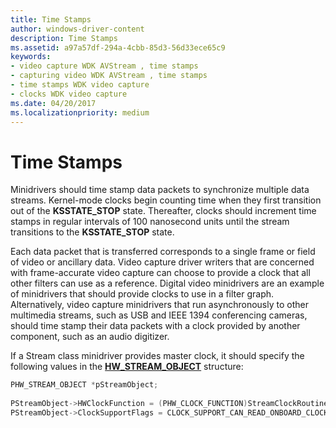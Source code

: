 ```yaml
---
title: Time Stamps
author: windows-driver-content
description: Time Stamps
ms.assetid: a97a57df-294a-4cbb-85d3-56d33ece65c9
keywords:
- video capture WDK AVStream , time stamps
- capturing video WDK AVStream , time stamps
- time stamps WDK video capture
- clocks WDK video capture
ms.date: 04/20/2017
ms.localizationpriority: medium
---
```


# Time Stamps


Minidrivers should time stamp data packets to synchronize multiple data streams. Kernel-mode clocks begin counting time when they first transition out of the **KSSTATE\_STOP** state. Thereafter, clocks should increment time stamps in regular intervals of 100 nanosecond units until the stream transitions to the **KSSTATE\_STOP** state.

Each data packet that is transferred corresponds to a single frame or field of video or ancillary data. Video capture driver writers that are concerned with frame-accurate video capture can choose to provide a clock that all other filters can use as a reference. Digital video minidrivers are an example of minidrivers that should provide clocks to use in a filter graph. Alternatively, video capture minidrivers that run asynchronously to other multimedia streams, such as USB and IEEE 1394 conferencing cameras, should time stamp their data packets with a clock provided by another component, such as an audio digitizer.

If a Stream class minidriver provides master clock, it should specify the following values in the [**HW\_STREAM\_OBJECT**](https://msdn.microsoft.com/library/windows/hardware/ff559697) structure:

```cpp
PHW_STREAM_OBJECT *pStreamObject;
 
PStreamObject->HWClockFunction = (PHW_CLOCK_FUNCTION)StreamClockRoutine;
PStreamObject->ClockSupportFlags = CLOCK_SUPPORT_CAN_READ_ONBOARD_CLOCK | CLOCK_SUPPORT_CAN_RETURN_STREAM_TIME;
```

 

 




